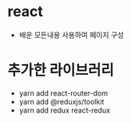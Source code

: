 # react
- 배운 모든내용 사용하여 페이지 구성


# 추가한 라이브러리
- yarn add react-router-dom
- yarn add @reduxjs/toolkit
- yarn add redux react-redux